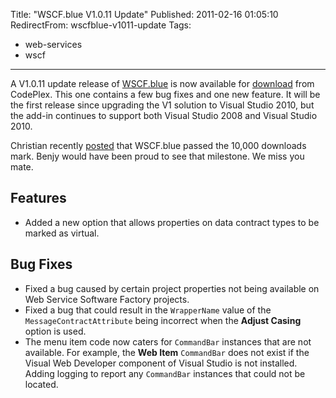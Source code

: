 Title: "WSCF.blue V1.0.11 Update"
Published: 2011-02-16 01:05:10
RedirectFrom: wscfblue-v1011-update
Tags:
  - web-services
  - wscf
---
A V1.0.11 update release of [WSCF.blue](http://wscfblue.codeplex.com/) is now available for [download](http://wscfblue.codeplex.com/releases/view/61072) from CodePlex. This one contains a few bug fixes and one new feature. It will be the first release since upgrading the V1 solution to Visual Studio 2010, but the add-in continues to support both Visual Studio 2008 and Visual Studio 2010.

Christian recently [posted](http://weblogs.thinktecture.com/cweyer/2011/01/thinktecture-wscfblue-has-hit-the-10000-downloads-landmark-on-codeplex.html) that WSCF.blue passed the 10,000 downloads mark. Benjy would have been proud to see that milestone. We miss you mate.

## Features

-   Added a new option that allows properties on data contract types to be marked as virtual.

## Bug Fixes

-   Fixed a bug caused by certain project properties not being available on Web Service Software Factory projects.
-   Fixed a bug that could result in the `WrapperName` value of the `MessageContractAttribute` being incorrect when the **Adjust Casing** option is used.
-   The menu item code now caters for `CommandBar` instances that are not available. For example, the **Web Item** `CommandBar` does not exist if the Visual Web Developer component of Visual Studio is not installed. Adding logging to report any `CommandBar` instances that could not be located.
